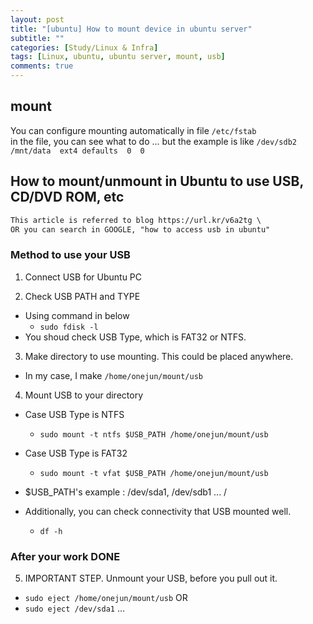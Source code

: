 ```yaml
---
layout: post
title: "[ubuntu] How to mount device in ubuntu server"
subtitle: ""
categories: [Study/Linux & Infra]
tags: [Linux, ubuntu, ubuntu server, mount, usb]
comments: true
---
```


## mount

You can configure mounting automatically in file `/etc/fstab`\
in the file, you can see what to do ... but the example is like `/dev/sdb2  /mnt/data  ext4 defaults  0  0`

## How to mount/unmount in Ubuntu to use USB, CD/DVD ROM, etc

``` markdown
This article is referred to blog https://url.kr/v6a2tg \
OR you can search in GOOGLE, "how to access usb in ubuntu"
```

### Method to use your USB

1. Connect USB for Ubuntu PC

2. Check USB PATH and TYPE

* Using command in below
  * `sudo fdisk -l`
* You shoud check USB Type, which is FAT32 or NTFS.

3. Make directory to use mounting. This could be placed anywhere.

* In my case, I make `/home/onejun/mount/usb`

4. Mount USB to your directory

* Case USB Type is NTFS
  * `sudo mount -t ntfs $USB_PATH /home/onejun/mount/usb`
* Case USB Type is FAT32
  * `sudo mount -t vfat $USB_PATH /home/onejun/mount/usb`

* $USB_PATH's example : /dev/sda1, /dev/sdb1 ...
/
* Additionally, you can check connectivity that USB mounted well.
  * `df -h`

### After your work DONE

5. IMPORTANT STEP. Unmount your USB, before you pull out it.

* `sudo eject /home/onejun/mount/usb` OR
* `sudo eject /dev/sda1` ...
